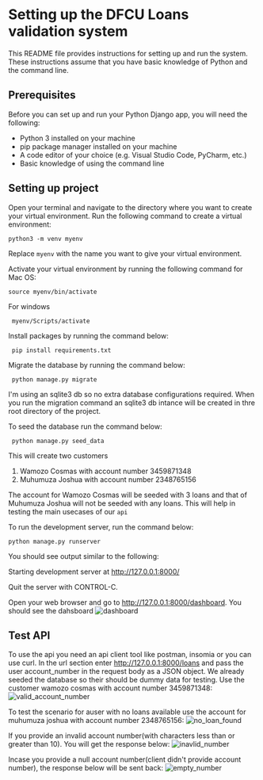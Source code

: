 # Setting up the DFCU Loans validation system

This README file provides instructions for setting up and run the system. These instructions assume that you have basic knowledge of Python and the command line.

## Prerequisites

Before you can set up and run your Python Django app, you will need the following:

- Python 3 installed on your machine
- pip package manager installed on your machine
- A code editor of your choice (e.g. Visual Studio Code, PyCharm, etc.)
- Basic knowledge of using the command line

## Setting up project

Open your terminal and navigate to the directory where you want to create your virtual environment.
Run the following command to create a virtual environment:

```
python3 -m venv myenv
```

Replace `myenv` with the name you want to give your virtual environment.

Activate your virtual environment by running the following command for Mac OS:

```
source myenv/bin/activate
```

For windows

```
 myenv/Scripts/activate
```

Install packages by running the command below:

```
 pip install requirements.txt
```

Migrate the database by running the command below:

```
 python manage.py migrate
```

I'm using an sqlite3 db so no extra database configurations required. When you run the migration command an sqlite3 db intance will be created in thre root directory of the project.

To seed the database run the command below:

```
 python manage.py seed_data
```

This will create two customers

1. Wamozo Cosmas with account number 3459871348
2. Muhumuza Joshua with account number 2348765156

The account for Wamozo Cosmas will be seeded with 3 loans and that of Muhumuza Joshua will not be seeded with any loans. This will help in testing the main usecases of our `api`

To run the development server, run the command below:

```
python manage.py runserver
```

You should see output similar to the following:

Starting development server at <http://127.0.0.1:8000/>

Quit the server with CONTROL-C.

Open your web browser and go to <http://127.0.0.1:8000/dashboard>. You should see the dahsboard
![dashboard](https://user-images.githubusercontent.com/37125096/230707376-ffd7281a-2903-443f-b9cd-4788251cb2b1.jpg)

## Test API
To use the api you need an api client tool like postman, insomia or you can use curl. In the url section enter <http://127.0.0.1:8000/loans> and pass the user account_number in the request body as a JSON object. We already seeded the database so their should be dummy data for testing. Use the customer wamozo cosmas with account number 3459871348:
![valid_account_number](https://user-images.githubusercontent.com/37125096/230707490-f5699254-2a71-4a70-a237-f82f69276428.jpg)

To test the scenario for auser with no loans available use the account for muhumuza joshua with account number 2348765156:
![no_loan_found](https://user-images.githubusercontent.com/37125096/230707596-15b3af05-957d-4c02-b4a3-fc5baca294f2.jpg)

If you provide an invalid account number(with characters less than or greater than 10). You will get the response below:
![inavlid_number](https://user-images.githubusercontent.com/37125096/230707789-fc450214-a9d8-4d41-83e8-b32123f68e8c.jpg)

Incase you provide a null account number(client didn't provide account number), the response below will be sent back:
![empty_number](https://user-images.githubusercontent.com/37125096/230707896-25baee82-87f2-4bf6-a359-f66312e00bce.jpg)


